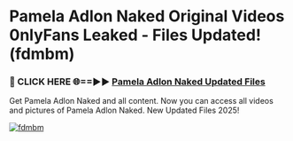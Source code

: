 # Pamela Adlon Naked Original Videos 0nlyFans Leaked - Files Updated! (fdmbm)

<h3>🔴 CLICK HERE 🌐==►► <a href="https://tinyurl.com/up5wt9bj" rel="nofollow">Pamela Adlon Naked Updated Files</a></h3>

Get Pamela Adlon Naked and all content. Now you can access all videos and pictures of Pamela Adlon Naked. New Updated Files 2025!

[![fdmbm](https://i.imgur.com/ABiUzMV.gif)](https://tinyurl.com/up5wt9bj)

